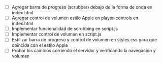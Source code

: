 - [ ] Agregar barra de progreso (scrubber) debajo de la forma de onda en index.html
- [ ] Agregar control de volumen estilo Apple en player-controls en index.html
- [ ] Implementar funcionalidad de scrubbing en script.js
- [ ] Implementar control de volumen en script.js
- [ ] Estilizar barra de progreso y control de volumen en styles.css para que coincida con el estilo Apple
- [ ] Probar los cambios corriendo el servidor y verificando la navegación y volumen
